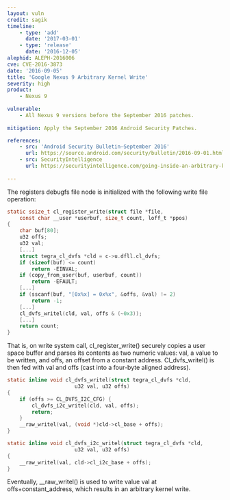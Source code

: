```yaml
---
layout: vuln
credit: sagik
timeline:
    - type: 'add'
      date: '2017-03-01'
    - type: 'release'
      date: '2016-12-05' 
alephid: ALEPH-2016006
cve: CVE-2016-3873
date: '2016-09-05'
title: 'Google Nexus 9 Arbitrary Kernel Write'
severity: high
product:
    - Nexus 9
    
vulnerable:
    - All Nexus 9 versions before the September 2016 patches.
    
mitigation: Apply the September 2016 Android Security Patches.

references:
    - src: 'Android Security Bulletin—September 2016'
      url: https://source.android.com/security/bulletin/2016-09-01.html
    - src: SecurityIntelligence
      url: https://securityintelligence.com/going-inside-an-arbitrary-kernel-write-vulnerability-in-the-nexus-9/
      
---
```

The registers debugfs file node is initialized with the following write file operation:

```c
static ssize_t cl_register_write(struct file *file,
    const char __user *userbuf, size_t count, loff_t *ppos)
{
    char buf[80];
    u32 offs;
    u32 val;
    [...]
    struct tegra_cl_dvfs *cld = c->u.dfll.cl_dvfs;
    if (sizeof(buf) <= count)
        return -EINVAL;
    if (copy_from_user(buf, userbuf, count))
        return -EFAULT;
    [...]
    if (sscanf(buf, "[0x%x] = 0x%x", &offs, &val) != 2)
        return -1;
    [...]
    cl_dvfs_writel(cld, val, offs & (~0x3));
    [...]
    return count;
}
```

That is, on write system call, cl_register_write() securely copies a user space buffer and parses its contents as two numeric values: val, a value to be written, and offs, an offset from a constant address. Cl_dvfs_writel() is then fed with val and offs (cast into a four-byte aligned address).
```c
static inline void cl_dvfs_writel(struct tegra_cl_dvfs *cld,
                      u32 val, u32 offs)
{
    if (offs >= CL_DVFS_I2C_CFG) {
        cl_dvfs_i2c_writel(cld, val, offs);
        return;
    }
    __raw_writel(val, (void *)cld->cl_base + offs);
}
```
```c
static inline void cl_dvfs_i2c_writel(struct tegra_cl_dvfs *cld,
                      u32 val, u32 offs)
{
    __raw_writel(val, cld->cl_i2c_base + offs);
}
```
Eventually, __raw_writel() is used to write value val at offs+constant_address, which results in an arbitrary kernel write.